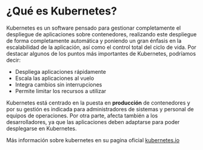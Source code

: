 # ¿Qué es Kubernetes?

Kubernetes es un software pensado para gestionar completamente el
despliegue de aplicaciones sobre contenedores, realizando este
despliegue de forma completamente automática y poniendo un gran
énfasis en la escalabilidad de la aplicación, así como el control
total del ciclo de vida. Por destacar algunos de los puntos más
importantes de Kubernetes, podríamos decir:

* Despliega aplicaciones rápidamente
* Escala las aplicaciones al vuelo
* Integra cambios sin interrupciones
* Permite limitar los recursos a utilizar

Kubernetes está centrado en la puesta en **producción** de
contenedores y por su gestión es indicada para administradores de
sistemas y personal de equipos de operaciones. Por otra parte, afecta también
a los desarrolladores, ya que las aplicaciones deben adaptarse para
poder desplegarse en Kubernetes.

Más información sobre kubernetes en su pagina oficial [kubernetes.io](https://kubernetes.io/es/docs/concepts/overview/what-is-kubernetes/)